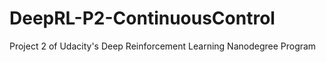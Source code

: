 # DeepRL-P2-ContinuousControl
Project 2 of Udacity's Deep Reinforcement Learning Nanodegree Program 
